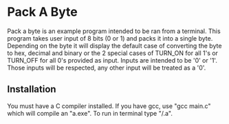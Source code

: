 # Pack A Byte

Pack a byte is an example program intended to be ran from a terminal.
This program takes user input of 8 bits (0 or 1) and packs it into a single
byte. Depending on the byte it will display the default case of converting the 
byte to hex, decimal and binary or the 2 special cases of TURN_ON for all 1's or 
TURN_OFF for all 0's provided as input. Inputs are intended to be '0' or '1'.
Those inputs will be respected, any other input will be treated as a '0'.

## Installation

You must have a C compiler installed. If you have gcc, use "gcc main.c" 
which will compile an "a.exe". To run in terminal type "/.a".



